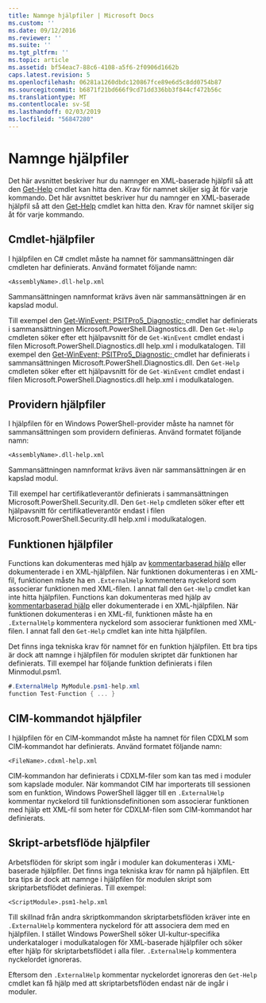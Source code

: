 ```yaml
---
title: Namnge hjälpfiler | Microsoft Docs
ms.custom: ''
ms.date: 09/12/2016
ms.reviewer: ''
ms.suite: ''
ms.tgt_pltfrm: ''
ms.topic: article
ms.assetid: bf54eac7-88c6-4108-a5f6-2f0906d1662b
caps.latest.revision: 5
ms.openlocfilehash: 06281a1260dbdc120867fce89e6d5c8dd0754b87
ms.sourcegitcommit: b6871f21bd666f9cd71dd336bb3f844cf472b56c
ms.translationtype: MT
ms.contentlocale: sv-SE
ms.lasthandoff: 02/03/2019
ms.locfileid: "56847280"
---
```

# <a name="naming-help-files"></a>Namnge hjälpfiler

Det här avsnittet beskriver hur du namnger en XML-baserade hjälpfil så att den [Get-Help](/powershell/module/Microsoft.PowerShell.Core/Get-Help) cmdlet kan hitta den. Krav för namnet skiljer sig åt för varje kommando.
Det här avsnittet beskriver hur du namnger en XML-baserade hjälpfil så att den [Get-Help](/powershell/module/Microsoft.PowerShell.Core/Get-Help) cmdlet kan hitta den. Krav för namnet skiljer sig åt för varje kommando.

## <a name="cmdlet-help-files"></a>Cmdlet-hjälpfiler

I hjälpfilen en C# cmdlet måste ha namnet för sammansättningen där cmdleten har definierats. Använd formatet följande namn:

```
<AssemblyName>.dll-help.xml
```

Sammansättningen namnformat krävs även när sammansättningen är en kapslad modul.

Till exempel den [Get-WinEvent; PSITPro5_Diagnostic; ](/powershell/module/Microsoft.PowerShell.Diagnostics/Get-WinEvent) cmdlet har definierats i sammansättningen Microsoft.PowerShell.Diagnostics.dll. Den `Get-Help` cmdleten söker efter ett hjälpavsnitt för de `Get-WinEvent` cmdlet endast i filen Microsoft.PowerShell.Diagnostics.dll help.xml i modulkatalogen.
Till exempel den [Get-WinEvent; PSITPro5_Diagnostic; ](/powershell/module/Microsoft.PowerShell.Diagnostics/Get-WinEvent) cmdlet har definierats i sammansättningen Microsoft.PowerShell.Diagnostics.dll. Den `Get-Help` cmdleten söker efter ett hjälpavsnitt för de `Get-WinEvent` cmdlet endast i filen Microsoft.PowerShell.Diagnostics.dll help.xml i modulkatalogen.

## <a name="provider-help-files"></a>Providern hjälpfiler

I hjälpfilen för en Windows PowerShell-provider måste ha namnet för sammansättningen som providern definieras. Använd formatet följande namn:

```
<AssemblyName>.dll-help.xml
```

Sammansättningen namnformat krävs även när sammansättningen är en kapslad modul.

Till exempel har certifikatleverantör definierats i sammansättningen Microsoft.PowerShell.Security.dll. Den `Get-Help` cmdleten söker efter ett hjälpavsnitt för certifikatleverantör endast i filen Microsoft.PowerShell.Security.dll help.xml i modulkatalogen.

## <a name="function-help-files"></a>Funktionen hjälpfiler

Functions kan dokumenteras med hjälp av [kommentarbaserad hjälp](/powershell/module/microsoft.powershell.core/about/about_comment_based_help) eller dokumenterade i en XML-hjälpfilen. När funktionen dokumenteras i en XML-fil, funktionen måste ha en `.ExternalHelp` kommentera nyckelord som associerar funktionen med XML-filen. I annat fall den `Get-Help` cmdlet kan inte hitta hjälpfilen.
Functions kan dokumenteras med hjälp av [kommentarbaserad hjälp](/powershell/module/microsoft.powershell.core/about/about_comment_based_help) eller dokumenterade i en XML-hjälpfilen. När funktionen dokumenteras i en XML-fil, funktionen måste ha en `.ExternalHelp` kommentera nyckelord som associerar funktionen med XML-filen. I annat fall den `Get-Help` cmdlet kan inte hitta hjälpfilen.

Det finns inga tekniska krav för namnet för en funktion hjälpfilen. Ett bra tips är dock att namnge i hjälpfilen för modulen skriptet där funktionen har definierats. Till exempel har följande funktion definierats i filen Minmodul.psm1.

```csharp
#.ExternalHelp MyModule.psm1-help.xml
function Test-Function { ... }
```

## <a name="cim-command-help-files"></a>CIM-kommandot hjälpfiler

I hjälpfilen för en CIM-kommandot måste ha namnet för filen CDXLM som CIM-kommandot har definierats. Använd formatet följande namn:

```
<FileName>.cdxml-help.xml
```

CIM-kommandon har definierats i CDXLM-filer som kan tas med i moduler som kapslade moduler. När kommandot CIM har importerats till sessionen som en funktion, Windows PowerShell lägger till en `.ExternalHelp` kommentar nyckelord till funktionsdefinitionen som associerar funktionen med hjälp ett XML-fil som heter för CDXLM-filen som CIM-kommandot har definierats.

## <a name="script-workflow-help-files"></a>Skript-arbetsflöde hjälpfiler

Arbetsflöden för skript som ingår i moduler kan dokumenteras i XML-baserade hjälpfiler. Det finns inga tekniska krav för namn på hjälpfilen. Ett bra tips är dock att namnge i hjälpfilen för modulen skript som skriptarbetsflödet definieras. Till exempel:

```
<ScriptModule>.psm1-help.xml
```

Till skillnad från andra skriptkommandon skriptarbetsflöden kräver inte en `.ExternalHelp` kommentera nyckelord för att associera dem med en hjälpfilen. I stället Windows PowerShell söker UI-kultur-specifika underkataloger i modulkatalogen för XML-baserade hjälpfiler och söker efter hjälp för skriptarbetsflödet i alla filer. `.ExternalHelp` kommentera nyckelordet ignoreras.

Eftersom den `.ExternalHelp` kommentar nyckelordet ignoreras den `Get-Help` cmdlet kan få hjälp med att skriptarbetsflöden endast när de ingår i moduler.